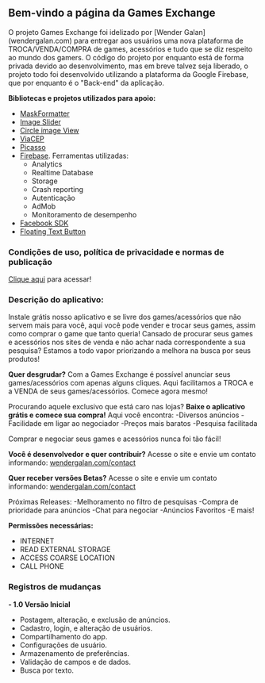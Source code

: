 ## Bem-vindo a página da Games Exchange

O projeto Games Exchange foi idelizado por [Wender Galan] (wendergalan.com) para entregar aos usuários uma nova plataforma de TROCA/VENDA/COMPRA de games, acessórios e tudo que se diz respeito ao mundo dos gamers. O código do projeto por enquanto está de forma privada devido ao desenvolvimento, mas em breve talvez seja liberado, o projeto todo foi desenvolvido utilizando a plataforma da Google Firebase, que por enquanto é o "Back-end" da aplicação.

**Bibliotecas e projetos utilizados para apoio:**
- [MaskFormatter](https://github.com/rtoshiro/MaskFormatter)
- [Image Slider](https://github.com/daimajia/AndroidImageSlider)
- [Circle image View](https://github.com/hdodenhof/CircleImageView)
- [ViaCEP](https://github.com/gilberto-torrezan/viacep)
- [Picasso](https://github.com/square/picasso)
- [Firebase](https://firebase.google.com). Ferramentas utilizadas:
  -	Analytics
  - Realtime Database
  - Storage
  - Crash reporting
  - Autenticação
  - AdMob
  - Monitoramento de desempenho
- [Facebook SDK](https://developers.facebook.com)
- [Floating Text Button](https://github.com/dimorinny/floating-text-button)
  

### Condições de uso, política de privacidade e normas de publicação
[Clique aqui](https://docs.google.com/document/d/1jTi7wk_K1SIhbdpK-yPWgK-g8IVbIPgFa3B20iFXm4M/edit?usp=sharing) para acessar!

### Descrição do aplicativo:
Instale grátis nosso aplicativo e se livre dos games/acessórios que não servem mais para você, aqui você pode vender e trocar seus games, assim como comprar o game que tanto queria!
Cansado de procurar seus games e acessórios nos sites de venda e não achar nada correspondente a sua pesquisa? Estamos a todo vapor priorizando a melhora na busca por seus produtos!

**Quer desgrudar?**
Com a Games Exchange é possível anunciar seus games/acessórios com apenas alguns cliques. Aqui facilitamos a TROCA e a VENDA de seus games/acessórios. Comece agora mesmo!

Procurando aquele exclusivo que está caro nas lojas?
**Baixe o aplicativo grátis e comece sua compra!**
Aqui você encontra:
-Diversos anúncios
-Facilidade em ligar ao negociador
-Preços mais baratos
-Pesquisa facilitada

Comprar e negociar seus games e acessórios nunca foi tão fácil!

**Você é desenvolvedor e quer contribuir?**
Acesse o site e envie um contato informando: [wendergalan.com/contact](http://wendergalan.com/contact)

**Quer receber versões Betas?**
Acesse o site e envie um contato informando: [wendergalan.com/contact](http://wendergalan.com/contact)

Próximas Releases:
-Melhoramento no filtro de pesquisas
-Compra de prioridade para anúncios
-Chat para negociar
-Anúncios Favoritos
-E mais!

**Permissões necessárias:**
- INTERNET
- READ EXTERNAL STORAGE
- ACCESS COARSE LOCATION
- CALL PHONE

### Registros de mudanças
**- 1.0 Versão Inicial** 
  - Postagem, alteração, e exclusão de anúncios.
  - Cadastro, login, e alteração de usuários. 
  - Compartilhamento do app.
  - Configurações de usuário.
  - Armazenamento de preferências.
  - Validação de campos e de dados.
  - Busca por texto.
